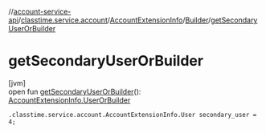 //[account-service-api](../../../../index.md)/[classtime.service.account](../../index.md)/[AccountExtensionInfo](../index.md)/[Builder](index.md)/[getSecondaryUserOrBuilder](get-secondary-user-or-builder.md)

# getSecondaryUserOrBuilder

[jvm]\
open fun [getSecondaryUserOrBuilder](get-secondary-user-or-builder.md)(): [AccountExtensionInfo.UserOrBuilder](../-user-or-builder/index.md)

`.classtime.service.account.AccountExtensionInfo.User secondary_user = 4;`
